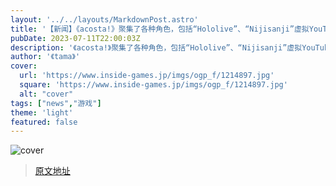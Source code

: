 ```yaml
---
layout: '../../layouts/MarkdownPost.astro'
title: '【新闻】《acosta!》聚集了各种角色，包括“Hololive”、“Nijisanji”虚拟YouTuber、“VOCALOID”和“推しの子”！【共35张照片】'
pubDate: 2023-07-11T22:00:03Z
description: '《acosta!》聚集了各种角色，包括“Hololive”、“Nijisanji”虚拟YouTuber、“VOCALOID”和“推しの子”！【共35张照片】'
author: '《tama》'
cover:
  url: 'https://www.inside-games.jp/imgs/ogp_f/1214897.jpg'
  square: 'https://www.inside-games.jp/imgs/ogp_f/1214897.jpg'
  alt: "cover"
tags: ["news","游戏"]
theme: 'light'
featured: false
---
```


![cover](https://www.inside-games.jp/imgs/ogp_f/1214897.jpg)


>[原文地址](https://www.inside-games.jp/article/2023/07/12/147146.html)  